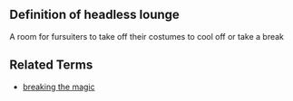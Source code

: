 ## Definition of headless lounge

A room for fursuiters to take off their costumes to cool off or take a break

## Related Terms

- [breaking the magic](./breaking%20the%20magic)
